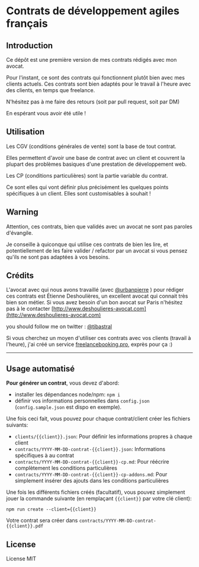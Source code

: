 # Contrats de développement agiles français

## Introduction

Ce dépôt est une première version de mes contrats rédigés avec mon avocat.

Pour l'instant, ce sont des contrats qui fonctionnent plutôt bien avec
mes clients actuels. Ces contrats sont bien adaptés pour le travail à l'heure
avec des clients, en temps que freelance.

N'hésitez pas à me faire des retours (soit par pull request, soit par DM)

En espérant vous avoir été utile !

## Utilisation

Les CGV (conditions générales de vente) sont la base de tout contrat.

Elles permettent d'avoir une base de contrat avec un client et couvrent la
plupart des problèmes basiques d'une prestation de développement web.

Les CP (conditions particulières) sont la partie variable du contrat.

Ce sont elles qui vont définir plus précisément les quelques points spécifiques
à un client. Elles sont customisables à souhait !

## Warning

Attention, ces contrats, bien que validés avec un avocat ne sont pas paroles
d'évangile.

Je conseille à quiconque qui utilise ces contrats de bien les lire, et
potentiellement de les faire valider / refactor par un avocat si vous
pensez qu'ils ne sont pas adaptées à vos besoins.


## Crédits

L'avocat avec qui nous avons travaillé (avec [@urbanpierre](http://twitter.com/urbanpierre) ) pour rédiger ces contrats est Étienne
Deshoulières, un excellent avocat qui connait très bien son métier.
Si vous avez besoin d'un bon avocat sur Paris n'hésitez pas à le contacter
[http://www.deshoulieres-avocat.com](http://www.deshoulieres-avocat.com)

you should follow me on twitter : [@tibastral](http://twitter.com/tibastral)

Si vous cherchez un moyen d'utiliser ces contrats avec vos clients (travail à l'heure), j'ai créé un service [freelancebooking.pro](http://freelancebooking.pro/), exprès pour ça :)


----

## Usage automatisé

**Pour générer un contrat**, vous devez d'abord:

* installer les dépendances node/npm: `npm i`
* définir vos informations personnelles dans `config.json` (`config.sample.json` est dispo en exemple).

Une fois ceci fait, vous pouvez pour chaque contrat/client créer les fichiers suivants:

* `clients/{{client}}.json`: Pour définir les informations propres à chaque client
* `contracts/YYYY-MM-DD-contrat-{{client}}.json`: Informations spécifiques à au contrat
* `contracts/YYYY-MM-DD-contrat-{{client}}-cp.md`: Pour réécrire complètement les conditions particulières
* `contracts/YYYY-MM-DD-contrat-{{client}}-cp-addons.md`: Pour simplement insérer des ajouts dans les conditions particulières

Une fois les différents fichiers créés (facultatif), vous pouvez simplement jouer
la commande suivante (en remplaçant `{{client}}` par votre clé client):


    npm run create --client={{client}}

Votre contrat sera créer dans `contracts/YYYY-MM-DD-contrat-{{client}}.pdf`

## License

License MIT
